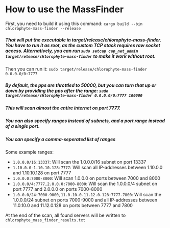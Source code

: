 # How to use the MassFinder
First, you need to build it using this command:
`cargo build --bin chlorophyte-mass-finder --release`
##### That will put the executable in target/release/chlorophyte-mass-finder. You have to run it as root, as the custom TCP stack requires raw socket access. Alternatively, you can run `sudo setcap cap_net_admin target/release/chlorophyte-mass-finder` to make it work without root.
Then you can run it:
`sudo target/release/chlorophyte-mass-finder 0.0.0.0/0:7777`
##### By default, the pps are throttled to 50000, but you can turn that up or down by providing the pps after the range: `sudo target/release/chlorophyte-mass-finder 0.0.0.0/0:7777 100000`
##### This will scan almost the entire internet on port 7777.
##### You can also specify ranges instead of subnets, and a port range instead of a single port.
##### You can specify a comma-seperated list of ranges
Some example ranges:
- `1.0.0.0/16:13337`: Will scan the 1.0.0.0/16 subnet on port 13337
- `1.10.0.0-1.10.10.128:7777`: Will scan all IP-addresses between 1.10.0.0 and 1.10.10.128 on port 7777
- `1.0.0.0:7000-8000`: Will scan 1.0.0.0 on ports between 7000 and 8000
- `1.0.0.0/4:7777,2.0.0.0:7000-8000`: Will scan the 1.0.0.0/4 subnet on port 7777 and 2.0.0.0 on ports 7000-8000
- `1.0.0.0/24:7000-9000,11.0.10.0-11.12.0.128:7777-7800`: Will scan the 1.0.0.0/24 subnet on ports 7000-9000 and all IP-addresses between 11.0.10.0 and 11.12.0.128 on ports between 7777 and 7800

At the end of the scan, all found servers will be written to `chlorophyte_mass_finder_results.txt`